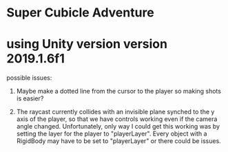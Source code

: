 # Super Cubicle Adventure

# using Unity version version 2019.1.6f1

possible issues:

1. Maybe make a dotted line from the cursor to the player so making shots is easier?

2. The raycast currently collides with an invisible plane synched to the y axis of the player, so that we have controls working even if the camera angle changed. Unfortunately, only way I could get this working was by setting the layer for the player to "playerLayer". Every object with a RigidBody may have to be set to "playerLayer" or there could be issues.
